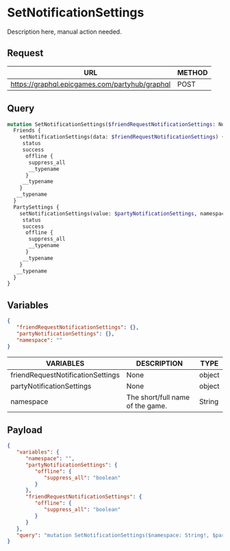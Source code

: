 # SetNotificationSettings

Description here, manual action needed.

## Request
| URL | METHOD |
| - | - |
| https://graphql.epicgames.com/partyhub/graphql | POST |

## Query
```graphql
mutation SetNotificationSettings($friendRequestNotificationSettings: NotificationSettingsInput!, $partyNotificationSettings: NotificationSettingsInput!, $namespace: String!) {
  Friends {
    setNotificationSettings(data: $friendRequestNotificationSettings) {
     status
     success
      offline {
       suppress_all
       __typename
      }
     __typename
    }
   __typename
  }
  PartySettings {
    setNotificationSettings(value: $partyNotificationSettings, namespace: $namespace) {
     status
     success
      offline {
       suppress_all
       __typename
      }
     __typename
    }
   __typename
  }
}
```

## Variables
```json
{
   "friendRequestNotificationSettings": {},
   "partyNotificationSettings": {},
   "namespace": ""
}
```
| VARIABLES | DESCRIPTION | TYPE |
| - | - | - |
| friendRequestNotificationSettings | None | object |
| partyNotificationSettings | None | object |
| namespace | The short/full name of the game. | String |

## Payload
```json
{
   "variables": {
      "namespace": "",
      "partyNotificationSettings": {
         "offline": {
            "suppress_all": "boolean"
         }
      },
      "friendRequestNotificationSettings": {
         "offline": {
            "suppress_all": "boolean"
         }
      }
   },
   "query": "mutation SetNotificationSettings($namespace: String!, $partyNotificationSettings: NotificationSettingsInput!, $friendRequestNotificationSettings: NotificationSettingsInput!) { PartySettings { __typename setNotificationSettings(namespace: $namespace, value: $partyNotificationSettings) { __typename offline { __typename suppress_all } success status } } Friends { __typename setNotificationSettings(data: $friendRequestNotificationSettings) { __typename offline { __typename suppress_all } success status } } }"
}
```